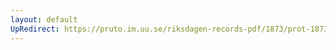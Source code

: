```yaml
---
layout: default
UpRedirect: https://pruto.im.uu.se/riksdagen-records-pdf/1873/prot-1873--fk--515/prot-1873--fk--515_046.pdf
---
```

